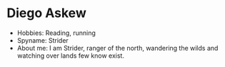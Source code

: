 # Diego Askew

- Hobbies: Reading, running
- Spyname: Strider
- About me: I am Strider, ranger of the north, wandering the wilds and watching over lands few know exist.
